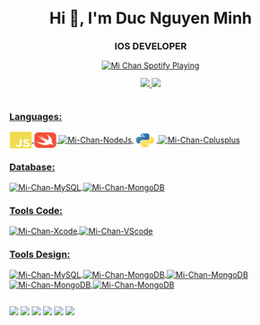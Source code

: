 <h1 align="center">Hi 👋, I'm Duc Nguyen Minh</h1>
<h3 align="center">IOS DEVELOPER</h3>

<div align="center">

[<img src="https://spotify-playing-git-master.j2teamnnl.vercel.app/api/spotify-playing" alt="Mi Chan Spotify Playing" width="350" />](https://open.spotify.com/user/3uc971awr6czwgmnphoseaabd)

</div>

<div align="center">
  <a href="https://github.com/mimiicteam">
  <img height="180em" src="https://github-readme-stats.vercel.app/api?username=mimiicteam&show_icons=true&theme=dracula&include_all_commits=true&count_private=true"/>
  <img height="180em" src="https://github-readme-stats.vercel.app/api/top-langs/?username=mimiicteam&layout=compact&langs_count=7&theme=dracula"/>
</div>

<div style="display: inline_block"><br>
  <h3 align="left">Languages:</h3>
  <img align="center" alt="Mi-Chan-Js" height="30" width="40" src="https://raw.githubusercontent.com/devicons/devicon/master/icons/javascript/javascript-plain.svg">
  <img align="center" alt="Mi-Chan-Swift" height="30" width="40" src="https://raw.githubusercontent.com/devicons/devicon/master/icons/swift/swift-original.svg">
  <img align="center" alt="Mi-Chan-NodeJs" height="30" width="40" src="https://cdn.jsdelivr.net/gh/devicons/devicon/icons/nodejs/nodejs-plain-wordmark.svg">
  <img align="center" alt="Mi-Chan-Python" height="30" width="40" src="https://raw.githubusercontent.com/devicons/devicon/master/icons/python/python-original.svg">
  <img align="center" alt="Mi-Chan-Cplusplus" height="30" width="40" src="https://cdn.jsdelivr.net/gh/devicons/devicon/icons/cplusplus/cplusplus-original.svg">
  
  <h3 align="left">Database:</h3>
  <img align="center" alt="Mi-Chan-MySQL" height="30" width="40" src="https://cdn.jsdelivr.net/gh/devicons/devicon/icons/mysql/mysql-original-wordmark.svg">
  <img align="center" alt="Mi-Chan-MongoDB" height="30" width="40" src="https://cdn.jsdelivr.net/gh/devicons/devicon/icons/mongodb/mongodb-original-wordmark.svg">

  <h3 align="left">Tools Code:</h3>
  <img align="center" alt="Mi-Chan-Xcode" height="30" width="40" src="https://cdn.jsdelivr.net/gh/devicons/devicon/icons/xcode/xcode-original.svg">
  <img align="center" alt="Mi-Chan-VScode" height="30" width="40" src="https://cdn.jsdelivr.net/gh/devicons/devicon/icons/vscode/vscode-original-wordmark.svg">

  <h3 align="left">Tools Design:</h3>
  <img align="center" alt="Mi-Chan-MySQL" height="30" width="40" src="https://cdn.jsdelivr.net/gh/devicons/devicon/icons/photoshop/photoshop-line.svg">
  <img align="center" alt="Mi-Chan-MongoDB" height="30" width="40" src="https://cdn.jsdelivr.net/gh/devicons/devicon/icons/aftereffects/aftereffects-original.svg">
  <img align="center" alt="Mi-Chan-MongoDB" height="30" width="40" src="https://cdn.jsdelivr.net/gh/devicons/devicon/icons/premierepro/premierepro-original.svg">
  <img align="center" alt="Mi-Chan-MongoDB" height="30" width="40" src="https://cdn.jsdelivr.net/gh/devicons/devicon/icons/illustrator/illustrator-line.svg">
  <img align="center" alt="Mi-Chan-MongoDB" height="30" width="40" src="https://cdn.jsdelivr.net/gh/devicons/devicon/icons/figma/figma-original.svg">
</div>
  
  ##
 
<div> 
  <a href="https://www.youtube.com/c/ICStudioVN" target="_blank"><img src="https://img.shields.io/badge/YouTube-FF0000?style=for-the-badge&logo=youtube&logoColor=white" target="_blank"></a>
  <a href="https://instagram.com/mimiicteam" target="_blank"><img src="https://img.shields.io/badge/-Instagram-%23E4405F?style=for-the-badge&logo=instagram&logoColor=white" target="_blank"></a>
 	<a href="https://www.facebook.tv/mimiicteam" target="_blank"><img src="https://img.shields.io/badge/Facebook-1363DF?style=for-the-badge&logo=facebook&logoColor=white" target="_blank"></a>
 <a href="https://discord.gg/wagxzStdcR" target="_blank"><img src="https://img.shields.io/badge/Discord-7289DA?style=for-the-badge&logo=discord&logoColor=white" target="_blank"></a> 
  <a href = "mailto:mimiicteam@gmail.com"><img src="https://img.shields.io/badge/-Gmail-%23333?style=for-the-badge&logo=gmail&logoColor=white" target="_blank"></a>
  <a href="https://www.linkedin.com/in/mimiicteam" target="_blank"><img src="https://img.shields.io/badge/-LinkedIn-%230077B5?style=for-the-badge&logo=linkedin&logoColor=white" target="_blank"></a> 
 
  <!-- ![Snake animation](https://github.com/mimiicteam/mimiicteam/blob/output/github-contribution-grid-snake.svg) -->
 
</div>
